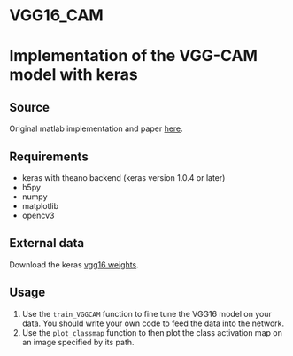# VGG16_CAM


# Implementation of the VGG-CAM model with keras

## Source

Original matlab implementation and paper [here](https://github.com/metalbubble/CAM).

## Requirements

- keras with theano backend (keras version 1.0.4 or later)
- h5py
- numpy
- matplotlib
- opencv3

## External data

Download the keras [vgg16 weights](https://gist.github.com/baraldilorenzo/07d7802847aaad0a35d3).

## Usage

1. Use the `train_VGGCAM` function to fine tune the VGG16 model on your data. You should write your own code to feed the data into the network.
2. Use the `plot_classmap` function to then plot the class activation map on an image specified by its path.
